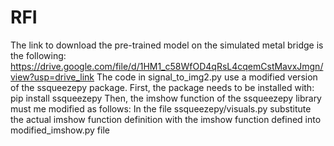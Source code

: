 # RFI
The link to download the pre-trained model on the simulated metal bridge is the following:
https://drive.google.com/file/d/1HM1_c58WfOD4qRsL4cqemCstMavxJmgn/view?usp=drive_link
The code in signal_to_img2.py use a modified version of the ssqueezepy package.
First, the package needs to be installed with:
pip install ssqueezepy
Then, the imshow function of the ssqueezepy library must me modified as follows:
In the file ssqueezepy/visuals.py substitute the actual imshow function definition with the imshow function defined into modified_imshow.py file 
